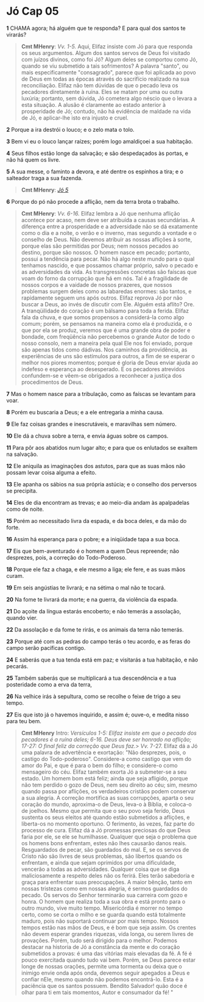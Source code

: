 # Jó Cap 05

**1** 	CHAMA agora; há alguém que te responda? E para qual dos santos te virarás?

> **Cmt MHenry**: *Vv. 1-5.* Aqui, Elifaz insiste com Jó para que responda os seus argumentos. Algum dos santos servos de Deus foi visitado com juízos divinos, como foi Jó? Algum deles se comportou como Jó, quando se viu submetido a tais sofrimentos? A palavra "santo", ou mais especificamente "consagrado", parece que foi aplicada ao povo de Deus em todas as épocas através do sacrifício realizado na sua reconciliação. Elifaz não tem dúvidas de que o pecado leva os pecadores diretamente à ruína. Eles se matam por uma ou outra luxúria; portanto, sem dúvida, Jó cometera algo néscio que o levara a esta situação. A alusão é claramente ao estado anterior à prosperidade de Jó; contudo, não há evidência de maldade na vida de Jó, e aplicar-lhe isto era injusto e cruel.

**2** 	Porque a ira destrói o louco; e o zelo mata o tolo.

**3** 	Bem vi eu o louco lançar raízes; porém logo amaldiçoei a sua habitação.

**4** 	Seus filhos estão longe da salvação; e são despedaçados às portas, e não há quem os livre.

**5** 	A sua messe, o faminto a devora, e até dentre os espinhos a tira; e o salteador traga a sua fazenda.

> **Cmt MHenry**: *[Jó 5](../18A-Jo/05.md#0)*

**6** 	Porque do pó não procede a aflição, nem da terra brota o trabalho.

> **Cmt MHenry**: *Vv. 6-16.* Elifaz lembra a Jó que nenhuma aflição acontece por acaso, nem deve ser atribuída a causas secundárias. A diferença entre a prosperidade e a adversidade não se dá exatamente como o dia e a noite, o verão e o inverno, mas segundo a vontade e o conselho de Deus. Não devemos atribuir as nossas aflições à sorte, porque elas são permitidas por Deus; nem nossos pecados ao destino, porque são nossos. O homem nasce em pecado; portanto, possui a tendência para pecar. Não há algo neste mundo para o qual tenhamos nascido, e que possamos chamar próprio, salvo o pecado e as adversidades da vida. As transgressões concretas são faíscas que voam do forno da corrupção que há em nós. Tal é a fragilidade de nossos corpos e a vaidade de nossos prazeres, que nossos problemas surgem deles como as labaredas enormes: são tantos, e rapidamente seguem uns após outros. Elifaz reprova Jó por não buscar a Deus, ao invés de discutir com Ele. Alguém está aflito? Ore. A tranqüilidade do coração é um bálsamo para toda a ferida. Elifaz fala da chuva, e que somos propensos a considerá-la como algo comum; porém, se pensamos na maneira como ela é produzida, e o que por ela se produz, veremos que é uma grande obra de poder e bondade, com freqüência não percebemos o grande Autor de todo o nosso consolo, nem a maneira pela qual Ele nos foi enviado, porque são apenas tidos como dádivas. Nos caminhos da providência, as experiências de uns são estímulos para outros, a fim de se esperar o melhor nos piores momentos; porque é gloria de Deus enviar ajuda ao indefeso e esperança ao desesperado. E os pecadores atrevidos confundem-se e vêem-se obrigados a reconhecer a justiça dos procedimentos de Deus.

**7** 	Mas o homem nasce para a tribulação, como as faíscas se levantam para voar.

**8** 	Porém eu buscaria a Deus; e a ele entregaria a minha causa.

**9** 	Ele faz coisas grandes e inescrutáveis, e maravilhas sem número.

**10** 	Ele dá a chuva sobre a terra, e envia águas sobre os campos.

**11** 	Para pôr aos abatidos num lugar alto; e para que os enlutados se exaltem na salvação.

**12** 	Ele aniquila as imaginações dos astutos, para que as suas mãos não possam levar coisa alguma a efeito.

**13** 	Ele apanha os sábios na sua própria astúcia; e o conselho dos perversos se precipita.

**14** 	Eles de dia encontram as trevas; e ao meio-dia andam às apalpadelas como de noite.

**15** 	Porém ao necessitado livra da espada, e da boca deles, e da mão do forte.

**16** 	Assim há esperança para o pobre; e a iniqüidade tapa a sua boca.

**17** 	Eis que bem-aventurado é o homem a quem Deus repreende; não desprezes, pois, a correção do Todo-Poderoso.

**18** 	Porque ele faz a chaga, e ele mesmo a liga; ele fere, e as suas mãos curam.

**19** 	Em seis angústias te livrará; e na sétima o mal não te tocará.

**20** 	Na fome te livrará da morte; e na guerra, da violência da espada.

**21** 	Do açoite da língua estarás encoberto; e não temerás a assolação, quando vier.

**22** 	Da assolação e da fome te rirás, e os animais da terra não temerás.

**23** 	Porque até com as pedras do campo terás o teu acordo, e as feras do campo serão pacíficas contigo.

**24** 	E saberás que a tua tenda está em paz; e visitarás a tua habitação, e não pecarás.

**25** 	Também saberás que se multiplicará a tua descendência e a tua posteridade como a erva da terra,

**26** 	Na velhice irás à sepultura, como se recolhe o feixe de trigo a seu tempo.

**27** 	Eis que isto já o havemos inquirido, e assim é; ouve-o, e medita nisso para teu bem.


> **Cmt MHenry** Intro: *Versículos 1-5: Elifaz insiste em que o pecado dos pecadores é a ruína deles; 6-16. Deus deve ser honrado na aflição; 17-27: O final feliz da correção que Deus faz.*> *Vv.* 7-27. Elifaz dá a Jó uma palavra de advertência e exortação: "Não desprezes, pois, o castigo do Todo-poderoso". Considere-a como castigo que vem do amor do Pai, e que é para o bem do filho; e considere-o como mensageiro do céu. Elifaz também exorta Jó a submeter-se a seu estado. Um homem bom está feliz; ainda que seja afligido, porque não tem perdido o gozo de Deus, nem seu direito ao céu; sim, mesmo quando passa por aflições, os verdadeiros cristãos podem conservar a sua alegria. A correção mortifica as suas corrupções, aparta o seu coração do mundo, aproxima-o de Deus, leva-o à Bíblia, e coloca-o de joelhos. Mesmo que permita que o seu povo seja ferido, Deus sustenta os seus eleitos até quando estão submetidos a aflições, e liberta-os no momento oportuno. O ferimento, às vezes, faz parte do processo de cura. Elifaz dá a Jó promessas preciosas do que Deus faria por ele, se ele se humilhasse. Qualquer que seja o problema que os homens bons enfrentam, estes não lhes causarão danos reais. Resguardados de pecar, são guardados do mal. E, se os servos de Cristo não são livres de seus problemas, são libertos quando os enfrentam, e ainda que sejam oprimidos por uma dificuldade, vencerão a todas as adversidades. Qualquer coisa que se diga maliciosamente a respeito deles não os ferirá. Eles terão sabedoria e graça para enfrentar suas preocupações. A maior bênção, tanto em nossas tristezas como em nossas alegria, é sermos guardados do pecado. Os servos do Senhor terminarão sua carreira com gozo e honra. O homem que realiza toda a sua obra e está pronto para o outro mundo, vive muito tempo. Misericórdia é morrer no tempo certo, como se corta o milho e se guarda quando está totalmente maduro, pois não suportará continuar por mais tempo. Nossos tempos estão nas mãos de Deus, e é bom que seja assim. Os crentes não devem esperar grandes riquezas, vida longa, ou serem livres de provações. Porém, tudo será dirigido para o melhor. Podemos destacar na historia de Jó a constância da mente e do coração submetidos a provas: é uma das vitórias mais elevadas da fé. A fé é pouco exercitada quando tudo vai bem. Porém, se Deus parece estar longe de nossas orações, permite uma tormenta ou deixa que o inimigo envie onda após onda, devemos seguir apegados a Deus e confiar nEle, mesmo quando não podemos encontrá-lo. Esta é a paciência que os santos possuem. Bendito Salvador! quão doce é olhar para ti em tais momentos, Autor e consumador da fé! "